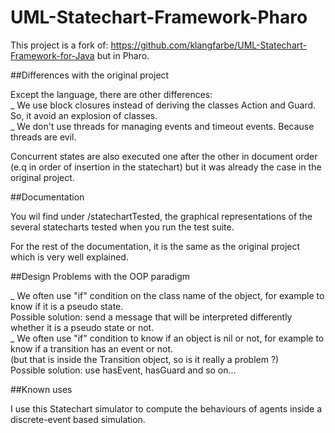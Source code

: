 # UML-Statechart-Framework-Pharo

This project is a fork of: https://github.com/klangfarbe/UML-Statechart-Framework-for-Java but in Pharo.

##Differences with the original project

Except the language, there are other differences:  
_ We use block closures instead of deriving the classes Action and Guard. So, it avoid an explosion of classes.  
_ We don't use threads for managing events and timeout events. Because threads are evil. 

Concurrent states are also executed one after the other in document order (e.q in order of insertion in the statechart) but it was already the case in the original project.

##Documentation

You wil find under /statechartTested, the graphical representations of the several statecharts tested when you run the test suite.

For the rest of the documentation, it is the same as the original project which is very well explained.

##Design Problems with the OOP paradigm
  
_ We often use "if" condition on the class name of the object, for example to know if it is a pseudo state.  
Possible solution: send a message that will be interpreted differently whether it is a pseudo state or not.  
_ We often use "if" condition to know if an object is nil or not, for example to know if a transition has an event or not.  
(but that is inside the Transition object, so is it really a problem ?)  
Possible solution: use hasEvent, hasGuard and so on...

##Known uses

I use this Statechart simulator to compute the behaviours of agents inside a discrete-event based simulation.
